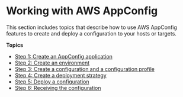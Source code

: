 # Working with AWS AppConfig<a name="appconfig-working"></a>

This section includes topics that describe how to use AWS AppConfig features to create and deploy a configuration to your hosts or targets\.

**Topics**
+ [Step 1: Create an AppConfig application](appconfig-creating-application.md)
+ [Step 2: Create an environment](appconfig-creating-environment.md)
+ [Step 3: Create a configuration and a configuration profile](appconfig-creating-configuration-and-profile.md)
+ [Step 4: Create a deployment strategy](appconfig-creating-deployment-strategy.md)
+ [Step 5: Deploy a configuration](appconfig-deploying.md)
+ [Step 6: Receiving the configuration](appconfig-retrieving-the-configuration.md)